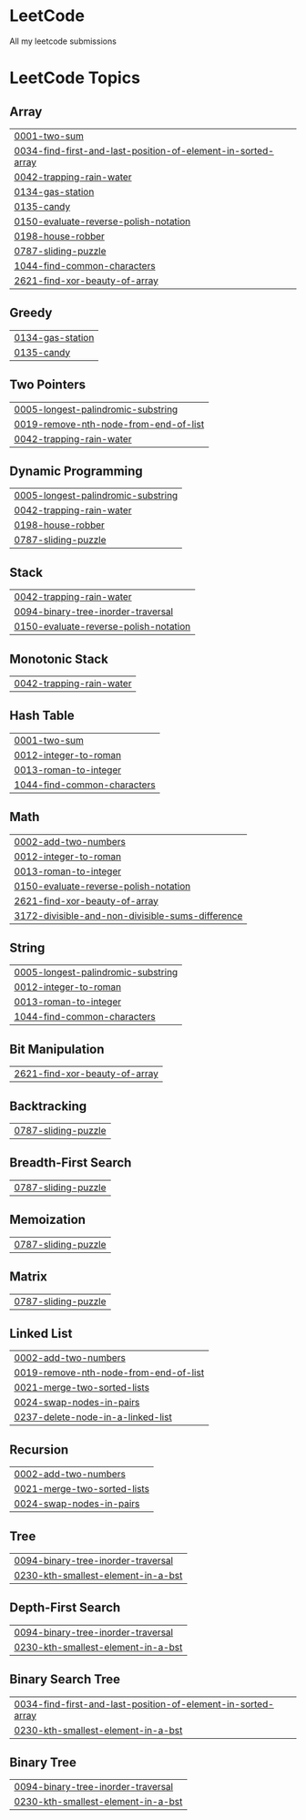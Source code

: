 # LeetCode
All my leetcode submissions

<!---LeetCode Topics Start-->
# LeetCode Topics
## Array
|  |
| ------- |
| [0001-two-sum](https://github.com/raghuveer88/LeetCode/tree/master/0001-two-sum) |
| [0034-find-first-and-last-position-of-element-in-sorted-array](https://github.com/raghuveer88/LeetCode/tree/master/0034-find-first-and-last-position-of-element-in-sorted-array) |
| [0042-trapping-rain-water](https://github.com/raghuveer88/LeetCode/tree/master/0042-trapping-rain-water) |
| [0134-gas-station](https://github.com/raghuveer88/LeetCode/tree/master/0134-gas-station) |
| [0135-candy](https://github.com/raghuveer88/LeetCode/tree/master/0135-candy) |
| [0150-evaluate-reverse-polish-notation](https://github.com/raghuveer88/LeetCode/tree/master/0150-evaluate-reverse-polish-notation) |
| [0198-house-robber](https://github.com/raghuveer88/LeetCode/tree/master/0198-house-robber) |
| [0787-sliding-puzzle](https://github.com/raghuveer88/LeetCode/tree/master/0787-sliding-puzzle) |
| [1044-find-common-characters](https://github.com/raghuveer88/LeetCode/tree/master/1044-find-common-characters) |
| [2621-find-xor-beauty-of-array](https://github.com/raghuveer88/LeetCode/tree/master/2621-find-xor-beauty-of-array) |
## Greedy
|  |
| ------- |
| [0134-gas-station](https://github.com/raghuveer88/LeetCode/tree/master/0134-gas-station) |
| [0135-candy](https://github.com/raghuveer88/LeetCode/tree/master/0135-candy) |
## Two Pointers
|  |
| ------- |
| [0005-longest-palindromic-substring](https://github.com/raghuveer88/LeetCode/tree/master/0005-longest-palindromic-substring) |
| [0019-remove-nth-node-from-end-of-list](https://github.com/raghuveer88/LeetCode/tree/master/0019-remove-nth-node-from-end-of-list) |
| [0042-trapping-rain-water](https://github.com/raghuveer88/LeetCode/tree/master/0042-trapping-rain-water) |
## Dynamic Programming
|  |
| ------- |
| [0005-longest-palindromic-substring](https://github.com/raghuveer88/LeetCode/tree/master/0005-longest-palindromic-substring) |
| [0042-trapping-rain-water](https://github.com/raghuveer88/LeetCode/tree/master/0042-trapping-rain-water) |
| [0198-house-robber](https://github.com/raghuveer88/LeetCode/tree/master/0198-house-robber) |
| [0787-sliding-puzzle](https://github.com/raghuveer88/LeetCode/tree/master/0787-sliding-puzzle) |
## Stack
|  |
| ------- |
| [0042-trapping-rain-water](https://github.com/raghuveer88/LeetCode/tree/master/0042-trapping-rain-water) |
| [0094-binary-tree-inorder-traversal](https://github.com/raghuveer88/LeetCode/tree/master/0094-binary-tree-inorder-traversal) |
| [0150-evaluate-reverse-polish-notation](https://github.com/raghuveer88/LeetCode/tree/master/0150-evaluate-reverse-polish-notation) |
## Monotonic Stack
|  |
| ------- |
| [0042-trapping-rain-water](https://github.com/raghuveer88/LeetCode/tree/master/0042-trapping-rain-water) |
## Hash Table
|  |
| ------- |
| [0001-two-sum](https://github.com/raghuveer88/LeetCode/tree/master/0001-two-sum) |
| [0012-integer-to-roman](https://github.com/raghuveer88/LeetCode/tree/master/0012-integer-to-roman) |
| [0013-roman-to-integer](https://github.com/raghuveer88/LeetCode/tree/master/0013-roman-to-integer) |
| [1044-find-common-characters](https://github.com/raghuveer88/LeetCode/tree/master/1044-find-common-characters) |
## Math
|  |
| ------- |
| [0002-add-two-numbers](https://github.com/raghuveer88/LeetCode/tree/master/0002-add-two-numbers) |
| [0012-integer-to-roman](https://github.com/raghuveer88/LeetCode/tree/master/0012-integer-to-roman) |
| [0013-roman-to-integer](https://github.com/raghuveer88/LeetCode/tree/master/0013-roman-to-integer) |
| [0150-evaluate-reverse-polish-notation](https://github.com/raghuveer88/LeetCode/tree/master/0150-evaluate-reverse-polish-notation) |
| [2621-find-xor-beauty-of-array](https://github.com/raghuveer88/LeetCode/tree/master/2621-find-xor-beauty-of-array) |
| [3172-divisible-and-non-divisible-sums-difference](https://github.com/raghuveer88/LeetCode/tree/master/3172-divisible-and-non-divisible-sums-difference) |
## String
|  |
| ------- |
| [0005-longest-palindromic-substring](https://github.com/raghuveer88/LeetCode/tree/master/0005-longest-palindromic-substring) |
| [0012-integer-to-roman](https://github.com/raghuveer88/LeetCode/tree/master/0012-integer-to-roman) |
| [0013-roman-to-integer](https://github.com/raghuveer88/LeetCode/tree/master/0013-roman-to-integer) |
| [1044-find-common-characters](https://github.com/raghuveer88/LeetCode/tree/master/1044-find-common-characters) |
## Bit Manipulation
|  |
| ------- |
| [2621-find-xor-beauty-of-array](https://github.com/raghuveer88/LeetCode/tree/master/2621-find-xor-beauty-of-array) |
## Backtracking
|  |
| ------- |
| [0787-sliding-puzzle](https://github.com/raghuveer88/LeetCode/tree/master/0787-sliding-puzzle) |
## Breadth-First Search
|  |
| ------- |
| [0787-sliding-puzzle](https://github.com/raghuveer88/LeetCode/tree/master/0787-sliding-puzzle) |
## Memoization
|  |
| ------- |
| [0787-sliding-puzzle](https://github.com/raghuveer88/LeetCode/tree/master/0787-sliding-puzzle) |
## Matrix
|  |
| ------- |
| [0787-sliding-puzzle](https://github.com/raghuveer88/LeetCode/tree/master/0787-sliding-puzzle) |
## Linked List
|  |
| ------- |
| [0002-add-two-numbers](https://github.com/raghuveer88/LeetCode/tree/master/0002-add-two-numbers) |
| [0019-remove-nth-node-from-end-of-list](https://github.com/raghuveer88/LeetCode/tree/master/0019-remove-nth-node-from-end-of-list) |
| [0021-merge-two-sorted-lists](https://github.com/raghuveer88/LeetCode/tree/master/0021-merge-two-sorted-lists) |
| [0024-swap-nodes-in-pairs](https://github.com/raghuveer88/LeetCode/tree/master/0024-swap-nodes-in-pairs) |
| [0237-delete-node-in-a-linked-list](https://github.com/raghuveer88/LeetCode/tree/master/0237-delete-node-in-a-linked-list) |
## Recursion
|  |
| ------- |
| [0002-add-two-numbers](https://github.com/raghuveer88/LeetCode/tree/master/0002-add-two-numbers) |
| [0021-merge-two-sorted-lists](https://github.com/raghuveer88/LeetCode/tree/master/0021-merge-two-sorted-lists) |
| [0024-swap-nodes-in-pairs](https://github.com/raghuveer88/LeetCode/tree/master/0024-swap-nodes-in-pairs) |
## Tree
|  |
| ------- |
| [0094-binary-tree-inorder-traversal](https://github.com/raghuveer88/LeetCode/tree/master/0094-binary-tree-inorder-traversal) |
| [0230-kth-smallest-element-in-a-bst](https://github.com/raghuveer88/LeetCode/tree/master/0230-kth-smallest-element-in-a-bst) |
## Depth-First Search
|  |
| ------- |
| [0094-binary-tree-inorder-traversal](https://github.com/raghuveer88/LeetCode/tree/master/0094-binary-tree-inorder-traversal) |
| [0230-kth-smallest-element-in-a-bst](https://github.com/raghuveer88/LeetCode/tree/master/0230-kth-smallest-element-in-a-bst) |
## Binary Search Tree
|  |
| ------- |
| [0034-find-first-and-last-position-of-element-in-sorted-array](https://github.com/raghuveer88/LeetCode/tree/master/0034-find-first-and-last-position-of-element-in-sorted-array) |
| [0230-kth-smallest-element-in-a-bst](https://github.com/raghuveer88/LeetCode/tree/master/0230-kth-smallest-element-in-a-bst) |
## Binary Tree
|  |
| ------- |
| [0094-binary-tree-inorder-traversal](https://github.com/raghuveer88/LeetCode/tree/master/0094-binary-tree-inorder-traversal) |
| [0230-kth-smallest-element-in-a-bst](https://github.com/raghuveer88/LeetCode/tree/master/0230-kth-smallest-element-in-a-bst) |
<!---LeetCode Topics End-->